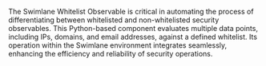 The Swimlane Whitelist Observable is critical in automating the process of differentiating between whitelisted and non-whitelisted security observables. This Python-based component evaluates multiple data points, including IPs, domains, and email addresses, against a defined whitelist. Its operation within the Swimlane environment integrates seamlessly, enhancing the efficiency and reliability of security operations.
